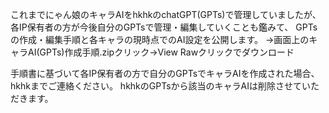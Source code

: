 これまでにゃん娘のキャラAIをhkhkのchatGPT(GPTs)で管理していましたが、各IP保有者の方が今後自分のGPTsで管理・編集していくことも鑑みて、
GPTsの作成・編集手順と各キャラの現時点でのAI設定を公開します。
→画面上のキャラAI(GPTs)作成手順.zipクリック→View Rawクリックでダウンロード

手順書に基づいて各IP保有者の方で自分のGPTsでキャラAIを作成された場合、hkhkまでご連絡ください。
hkhkのGPTsから該当のキャラAIは削除させていただきます。
